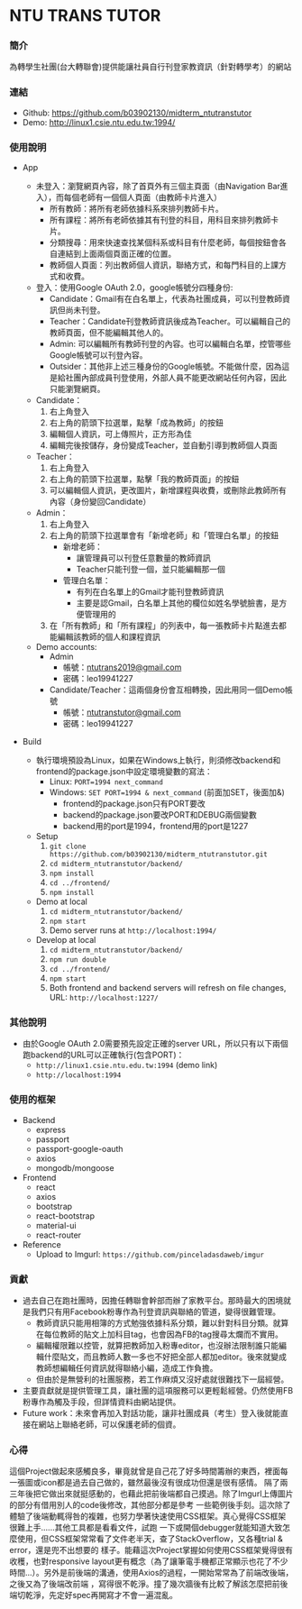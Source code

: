 # NTU TRANS TUTOR

### 簡介
為轉學生社團(台大轉聯會)提供能讓社員自行刊登家教資訊（針對轉學考）的網站

### 連結
- Github: https://github.com/b03902130/midterm_ntutranstutor
- Demo: http://linux1.csie.ntu.edu.tw:1994/

### 使用說明
- App
	- 未登入：瀏覽網頁內容，除了首頁外有三個主頁面（由Navigation Bar進入），而每個老師有一個個人頁面（由教師卡片進入）
		- 所有教師：將所有老師依據科系來排列教師卡片。
		- 所有課程：將所有老師依據其有刊登的科目，用科目來排列教師卡片。
		- 分類搜尋：用來快速查找某個科系或科目有什麼老師，每個按鈕會各自連結到上面兩個頁面正確的位置。
		- 教師個人頁面：列出教師個人資訊，聯絡方式，和每門科目的上課方式和收費。
	- 登入：使用Google OAuth 2.0，google帳號分四種身份:
		- Candidate：Gmail有在白名單上，代表為社團成員，可以刊登教師資訊但尚未刊登。
		- Teacher：Candidate刊登教師資訊後成為Teacher。可以編輯自己的教師頁面，但不能編輯其他人的。
		- Admin: 可以編輯所有教師刊登的內容。也可以編輯白名單，控管哪些Google帳號可以刊登內容。
		- Outsider：其他非上述三種身份的Google帳號。不能做什麼，因為這是給社團內部成員刊登使用，外部人員不能更改網站任何內容，因此只能瀏覽網頁。
	- Candidate：
		1. 右上角登入
		2. 右上角的箭頭下拉選單，點擊「成為教師」的按鈕
		3. 編輯個人資訊，可上傳照片，正方形為佳
		4. 編輯完後按儲存，身份變成Teacher，並自動引導到教師個人頁面
	- Teacher：
		1. 右上角登入
		2. 右上角的箭頭下拉選單，點擊「我的教師頁面」的按鈕
		3. 可以編輯個人資訊，更改圖片，新增課程與收費，或刪除此教師所有內容（身份變回Candidate）
	- Admin：
		1. 右上角登入
		2. 右上角的箭頭下拉選單會有「新增老師」和「管理白名單」的按鈕
			- 新增老師：
				- 讓管理員可以刊登任意數量的教師資訊
				- Teacher只能刊登一個，並只能編輯那一個
			- 管理白名單：
				- 有列在白名單上的Gmail才能刊登教師資訊
				- 主要是認Gmail，白名單上其他的欄位如姓名學號臉書，是方便管理用的
		3. 在「所有教師」和「所有課程」的列表中，每一張教師卡片點進去都能編輯該教師的個人和課程資訊
	- Demo accounts:
		- Admin
			- 帳號：ntutrans2019@gmail.com
			- 密碼：leo19941227
		- Candidate/Teacher：這兩個身份會互相轉換，因此用同一個Demo帳號
			- 帳號：ntutranstutor@gmail.com
			- 密碼：leo19941227

- Build
    - 執行環境預設為Linux，如果在Windows上執行，則須修改backend和frontend的package.json中設定環境變數的寫法：
        - Linux: `PORT=1994 next_command`
        - Windows: `SET PORT=1994 & next_command` (前面加SET，後面加&)
		    - frontend的package.json只有PORT要改
		    - backend的package.json要改PORT和DEBUG兩個變數
            - backend用的port是1994，frontend用的port是1227
    - Setup
  	    1. `git clone https://github.com/b03902130/midterm_ntutranstutor.git`
        2. `cd midterm_ntutranstutor/backend/`
        3. `npm install`
        4. `cd ../frontend/`
        5. `npm install`
    - Demo at local
        1. `cd midterm_ntutranstutor/backend/`
        2. `npm start`
        3. Demo server runs at `http://localhost:1994/`
    - Develop at local
        1. `cd midterm_ntutranstutor/backend/`
        2. `npm run double`
        3. `cd ../frontend/`
        4. `npm start`
        5. Both frontend and backend servers will refresh on file changes, URL: `http://localhost:1227/`

### 其他說明
- 由於Google OAuth 2.0需要預先設定正確的server URL，所以只有以下兩個跑backend的URL可以正確執行(包含PORT)：
    - `http://linux1.csie.ntu.edu.tw:1994` (demo link)
    - `http://localhost:1994`

### 使用的框架
- Backend
    - express
    - passport
    - passport-google-oauth
    - axios
    - mongodb/mongoose
- Frontend
    - react
    - axios
    - bootstrap
    - react-bootstrap
    - material-ui
    - react-router
- Reference
    - Upload to Imgurl: `https://github.com/pinceladasdaweb/imgur`

### 貢獻
- 過去自己在跑社團時，因擔任轉聯會幹部而辦了家教平台。那時最大的困境就是我們只有用Facebook粉專作為刊登資訊與聯絡的管道，變得很難管理。
    - 教師資訊只能用相簿的方式勉強依據科系分類，難以針對科目分類。就算在每位教師的貼文上加科目tag，也會因為FB的tag搜尋太爛而不實用。
    - 編輯權限難以控管，就算把教師加入粉專editor，也沒辦法限制誰只能編輯什麼貼文，而且教師人數一多也不好把全部人都加editor。後來就變成教師想編輯任何資訊就得聯絡小編，造成工作負擔。
    - 但由於是無營利的社團服務，若工作麻煩又沒好處就很難找下一屆經營。
- 主要貢獻就是提供管理工具，讓社團的這項服務可以更輕鬆經營。仍然使用FB粉專作為觸及手段，但詳情資料由網站提供。
- Future work：未來會再加入對話功能，讓非社團成員（考生）登入後就能直接在網站上聯絡老師，可以保護老師的個資。

### 心得
這個Project做起來感觸良多，畢竟就曾是自己花了好多時間籌辦的東西，裡面每一張圖或icon都是過去自己做的，雖然最後沒有很成功但還是很有感情。
隔了兩三年後把它做出來就挺感動的，也藉此把前後端都自己摸過。除了Imgurl上傳圖片的部分有借用別人的code後修改，其他部分都是參考
一些範例後手刻。這次除了體驗了後端動輒得咎的複雜，也努力學著快速使用CSS框架。真心覺得CSS框架很難上手......其他工具都是看看文件，試跑
一下或開個debugger就能知道大致怎麼使用，但CSS框架常常看了文件老半天，查了StackOverflow，又各種trial & error，還是兜不出想要的
樣子。能藉這次Project掌握如何使用CSS框架覺得很有收穫，也對responsive layout更有概念（為了讓筆電手機都正常顯示也花了不少時間...）。另外是前後端的溝通，使用Axios的過程，一開始常常為了前端改後端，之後又為了後端改前端
，寫得很不乾淨。撞了幾次牆後有比較了解該怎麼把前後端切乾淨，先定好spec再開寫才不會一遍混亂。
